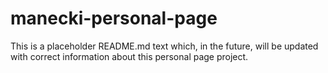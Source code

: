 # manecki-personal-page

This is a placeholder README.md text which, in the future, will be updated with correct information about this personal page project.
